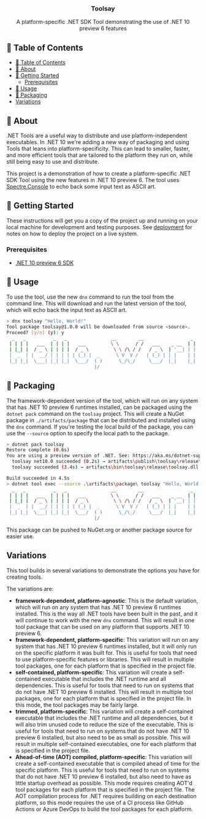<h3 align="center">Toolsay</h3>

<p align="center"> A platform-specific .NET SDK Tool demonstrating the use of .NET 10 preview 6 features
    <br> 
</p>

## 📝 Table of Contents

- [📝 Table of Contents](#-table-of-contents)
- [🧐 About ](#-about-)
- [🏁 Getting Started ](#-getting-started-)
  - [Prerequisites](#prerequisites)
- [🎈 Usage ](#-usage-)
- [🚀 Packaging ](#-packaging-)
- [Variations ](#variations-)

## 🧐 About <a name = "about"></a>

.NET Tools are a useful way to distribute and use platform-independent executables. 
In .NET 10 we're adding a new way of packaging and using Tools that leans into platform-specificity. 
This can lead to smaller, faster, and more efficient tools that are tailored to the platform they run on, while still being easy to use and distribute.

This project is a demonstration of how to create a platform-specific .NET SDK Tool using the new features in .NET 10 preview 6. The tool uses [Spectre.Console][spectre] to echo back some input text as ASCII art.

## 🏁 Getting Started <a name = "getting_started"></a>

These instructions will get you a copy of the project up and running on your local machine for development and testing purposes. See [deployment](#deployment) for notes on how to deploy the project on a live system.

### Prerequisites

* [.NET 10 preview 6 SDK][download-dotnet-10]


## 🎈 Usage <a name="usage"></a>

To use the tool, use the new `dnx` command to run the tool from the command line. This will download and run the latest version of the tool, which will echo back the input text as ASCII art.

```bash
> dnx toolsay "Hello, World!"
Tool package toolsay@1.0.0 will be downloaded from source <source>.
Proceed? [y/n] (y): y
  _   _          _   _                __        __                 _       _   _
 | | | |   ___  | | | |   ___         \ \      / /   ___    _ __  | |   __| | | |
 | |_| |  / _ \ | | | |  / _ \         \ \ /\ / /   / _ \  | '__| | |  / _` | | |
 |  _  | |  __/ | | | | | (_) |  _      \ V  V /   | (_) | | |    | | | (_| | |_|
 |_| |_|  \___| |_| |_|  \___/  ( )      \_/\_/     \___/  |_|    |_|  \__,_| (_)
                                |/
```

## 🚀 Packaging <a name = "deployment"></a>

The framework-dependent version of the tool, which will run on any system that has .NET 10 preview 6 runtimes installed, can be packaged using the `dotnet pack` command on the `toolsay` project. This will create a NuGet package in `./artifacts/package` that can be distributed and installed using the `dnx` command. If you're testing the local build of the package, you can use the `--source` option to specify the local path to the package.

```bash
> dotnet pack toolsay
Restore complete (0.6s)
You are using a preview version of .NET. See: https://aka.ms/dotnet-support-policy
  toolsay net10.0 succeeded (0.2s) → artifacts\publish\toolsay\release\
  toolsay succeeded (3.4s) → artifacts\bin\toolsay\release\toolsay.dll

Build succeeded in 4.5s
> dotnet tool exec --source .\artifacts\package\ toolsay "Hello, World!"
  _   _          _   _                __        __                 _       _   _
 | | | |   ___  | | | |   ___         \ \      / /   ___    _ __  | |   __| | | |
 | |_| |  / _ \ | | | |  / _ \         \ \ /\ / /   / _ \  | '__| | |  / _` | | |
 |  _  | |  __/ | | | | | (_) |  _      \ V  V /   | (_) | | |    | | | (_| | |_|
 |_| |_|  \___| |_| |_|  \___/  ( )      \_/\_/     \___/  |_|    |_|  \__,_| (_)
                                |/
```

This package can be pushed to NuGet.org or another package source for easier use.

## Variations <a name = "variations"></a>

This tool builds in several variations to demonstrate the options you have for creating tools.

The variations are:
* **framework-dependent, platform-agnostic**: This is the default variation, which will run on any system that has .NET 10 preview 6 runtimes installed. This is the way all .NET tools have been built in the past, and it will continue to work with the new `dnx` command. This will result in one tool package that can be used on any platform that supports .NET 10 preview 6.
* **framework-dependent, platform-specific**: This variation will run on any system that has .NET 10 preview 6 runtimes installed, but it will only run on the specific platform it was built for. This is useful for tools that need to use platform-specific features or libraries. This will result in multiple tool packages, one for each platform that is specified in the project file.
* **self-contained, platform-specific**: This variation will create a self-contained executable that includes the .NET runtime and all dependencies. This is useful for tools that need to run on systems that do not have .NET 10 preview 6 installed. This will result in multiple tool packages, one for each platform that is specified in the project file. In this mode, the tool packages may be fairly large.
* **trimmed, platform-specific**: This variation will create a self-contained executable that includes the .NET runtime and all dependencies, but it will also trim unused code to reduce the size of the executable. This is useful for tools that need to run on systems that do not have .NET 10 preview 6 installed, but also need to be as small as possible. This will result in multiple self-contained executables, one for each platform that is specified in the project file.
* **Ahead-of-time (AOT) compiled, platform-specific**: This variation will create a self-contained executable that is compiled ahead of time for the specific platform. This is useful for tools that need to run on systems that do not have .NET 10 preview 6 installed, but also need to have as little startup overhead as possible. This mode requires creating AOT'd tool packages for each platform that is specified in the project file. The AOT compilation process for .NET requires building on each destination platform, so this mode requires the use of a CI process like GitHub Actions or Azure DevOps to build the tool packages for each platform.

[spectre]: https://spectreconsole.net/
[download-dotnet-10]: https://dotnet.microsoft.com/en-us/download/dotnet/10.0